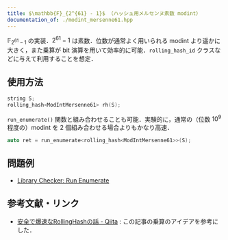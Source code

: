 ```yaml
---
title: $\mathbb{F}_{2^{61} - 1}$ （ハッシュ用メルセンヌ素数 modint）
documentation_of: ./modint_mersenne61.hpp
---
```


$\mathbb{F}_{2^{61} - 1}$ の実装．$2^{61} - 1$ は素数．位数が通常よく用いられる modint より遥かに大きく，また乗算が bit 演算を用いて効率的に可能．`rolling_hash_id` クラスなどに与えて利用することを想定．

## 使用方法

```cpp
string S;
rolling_hash<ModIntMersenne61> rh(S);
```

`run_enumerate()` 関数と組み合わせることも可能．実験的に，通常の（位数 $10^9$ 程度の）modint を 2 個組み合わせる場合よりもかなり高速．

```cpp
auto ret = run_enumerate<rolling_hash<ModIntMersenne61>>(S);
```

## 問題例

- [Library Checker: Run Enumerate](https://judge.yosupo.jp/problem/runenumerate)

## 参考文献・リンク

- [安全で爆速なRollingHashの話 - Qiita](https://qiita.com/keymoon/items/11fac5627672a6d6a9f6#fnref1) : この記事の乗算のアイデアを参考にした．
